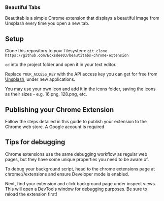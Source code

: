 ### Beautiful Tabs

Beautitab is a simple Chrome extension that displays a beautiful image from Unsplash every time you open a new tab.

## Setup
Clone this repository to your filesystem:
`git clone https://github.com/Ecksdee03/beautitabs-chrome-extension`

`cd` into the project folder and open it in your text editor.

Replace `YOUR_ACCESS_KEY` with the API access key you can get for free from [Unsplash](https://unsplash.com/oauth/applications), under new applications.

You may use your own icon and add it in the icons folder, saving the icons as their sizes - e.g. 16.png, 128.png, etc.

## Publishing your Chrome Extension
Follow the steps detailed in this guide to publish your extension to the Chrome web store. A Google account is required

## Tips for debugging
Chrome extensions use the same debugging workflow as regular web pages, but they have some unique properties you need to be aware of. 

To debug your background script, head to the chrome extensions page at chrome://extensions and ensure Developer mode is enabled. 

Next, find your extension and click background page under inspect views. This will open a DevTools window for debugging purposes. Be sure to reload the extension first!